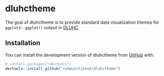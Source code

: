 
<!-- README.md is generated from README.Rmd. Please edit that file -->

# dluhctheme

<!-- badges: start -->
<!-- badges: end -->

The goal of dluhctheme is to provide standard data visualization themes
for `ggplot2::ggplot()` output in
[DLUHC](https://www.gov.uk/government/organisations/department-for-levelling-up-housing-and-communities)

## Installation

You can install the development version of dluhctheme from
[GitHub](https://github.com/) with:

``` r
# install.packages("devtools")
devtools::install_github("communitiesuk/dluhctheme")
```
